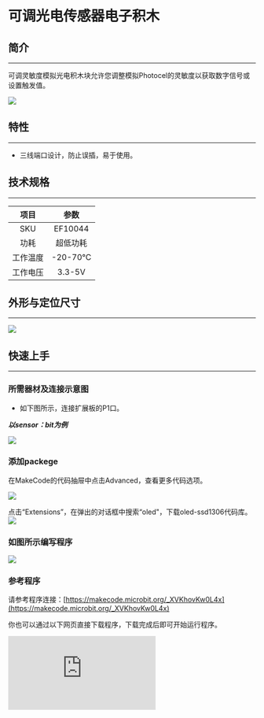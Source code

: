 ﻿# 可调光电传感器电子积木

## 简介
---
可调灵敏度模拟光电积木块允许您调整模拟Photocel的灵敏度以获取数字信号或设置触发值。

 ![](https://wiki-media-ef.oss-cn-hongkong.aliyuncs.com/docs/microbit/sensor/octopus-sensors/sensor/images/nJi2xZe.jpg)

## 特性
---
- 三线端口设计，防止误插，易于使用。

## 技术规格
---

项目 | 参数
:-: | :-:
SKU|EF10044
功耗|超低功耗
工作温度|-20-70℃
工作电压|3.3-5V

## 外形与定位尺寸
---

 ![](https://wiki-media-ef.oss-cn-hongkong.aliyuncs.com/docs/microbit/sensor/octopus-sensors/sensor/images/ZpGNMav.png)

## 快速上手
---

### 所需器材及连接示意图
- 如下图所示，连接扩展板的P1口。

***以sensor：bit为例***

![](https://wiki-media-ef.oss-cn-hongkong.aliyuncs.com/docs/microbit/sensor/octopus-sensors/sensor/images/bYOBa9A.png)

### 添加packege
在MakeCode的代码抽屉中点击Advanced，查看更多代码选项。

![](https://wiki-media-ef.oss-cn-hongkong.aliyuncs.com/docs/microbit/sensor/octopus-sensors/sensor/images/smtcNoB.png)

点击“Extensions”，在弹出的对话框中搜索“oled"，下载oled-ssd1306代码库。
![](https://wiki-media-ef.oss-cn-hongkong.aliyuncs.com/docs/microbit/sensor/octopus-sensors/sensor/images/VGSLRXB.png)

### 如图所示编写程序
![](https://wiki-media-ef.oss-cn-hongkong.aliyuncs.com/docs/microbit/sensor/octopus-sensors/sensor/images/afc0hr7.png)

### 参考程序

请参考程序连接：[https://makecode.microbit.org/_XVKhovKw0L4x](https://makecode.microbit.org/_XVKhovKw0L4x)

你也可以通过以下网页直接下载程序，下载完成后即可开始运行程序。

<div
    style={{
        position: 'relative',
        paddingBottom: '60%',
        overflow: 'hidden',
    }}
>
    <iframe
        src="https://makecode.microbit.org/_XVKhovKw0L4x"
        frameborder="0"
        sandbox="allow-popups allow-forms allow-scripts allow-same-origin"
        style={{
            position: 'absolute',
            width: '100%',
            height: '100%',
        }}
    />
</div>
---

### 结果
- micro：bit上显示出当前环境下光线的强弱数值。

## 相关案例
---

## 技术文档
---
